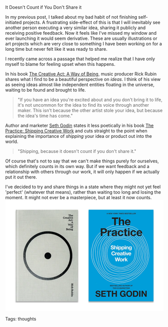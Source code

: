 It Doesn't Count if You Don't Share it

In my previous post, I talked about my bad habit of not finishing self-initiated projects. A frustrating side-effect of this is that I will inevitably see another person executing a very similar idea, sharing it publicly and receiving positive feedback. Now it feels like I've missed my window and ever launching it would seem derivative. These are usually illustrations or art projects which are very close to something I have been working on for a long time but never felt like it was ready to share.

I recently came across a passage that helped me realize that I have only myself to blame for feeling upset when this happens. 

In his book [The Creative Act: A Way of Being](https://www.goodreads.com/book/show/60965426-the-creative-act), music producer Rick Rubin shares what I find to be a beautiful perspective on _ideas_. I think of his view as seeing ideas almost like independent entities floating in the universe, waiting to be found and brought to life.

>"If you have an idea you're excited about and you don't bring it to life, it's not uncommon for the idea to find its voice through another maker. This isn't because the other artist stole your idea, but because the idea's time has come."

Author and marketer [Seth Godin](https://seths.blog/) states it less poetically in his book [The Practice: Shipping Creative Work](https://www.goodreads.com/book/show/53479927-the-practice?from_search=true&from_srp=true&qid=KNybrLUG3u&rank=1) and cuts straight to the point when explaining the importance of *shipping* your idea or product out into the world.

>"Shipping, because it doesn't count if you don't share it."

Of course that's not to say that we can't make things purely for ourselves, which definitely counts in its own way. But if we want feedback and a relationship with others through our work, it will only happen if we actually put it out there.

I've decided to try and share things in a state where they might not yet feel 'perfect' (whatever that means), rather than waiting too long and losing the moment. It might not ever be a masterpiece, but at least it now counts.
![Seth Godin and Rick Rubin Books](./img/godin-rubin-books.webp)

Tags: thoughts